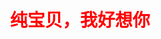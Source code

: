 <html>  
<body>  
  <h1 style="text-align: center; color: red;">纯宝贝，我好想你</h1>  
</body>  
</html>  
